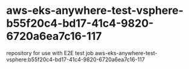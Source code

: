 # aws-eks-anywhere-test-vsphere-b55f20c4-bd17-41c4-9820-6720a6ea7c16-117
repository for use with E2E test job aws-eks-anywhere-test-vsphere:b55f20c4-bd17-41c4-9820-6720a6ea7c16-117

